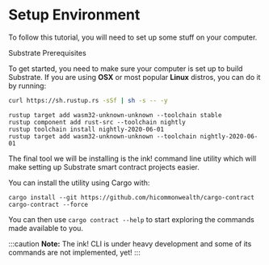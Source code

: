 # Setup Environment

To follow this tutorial, you will need to set up some stuff on your computer.

Substrate Prerequisites

To get started, you need to make sure your computer is set up to build Substrate. If you are using **OSX** or most popular **Linux** distros, you can do it by running:

```bash
curl https://sh.rustup.rs -sSf | sh -s -- -y
```

```text
rustup target add wasm32-unknown-unknown --toolchain stable
rustup component add rust-src --toolchain nightly
rustup toolchain install nightly-2020-06-01
rustup target add wasm32-unknown-unknown --toolchain nightly-2020-06-01
```

The final tool we will be installing is the ink! command line utility which will make setting up Substrate smart contract projects easier.

You can install the utility using Cargo with:

```text
cargo install --git https://github.com/hicommonwealth/cargo-contract cargo-contract --force
```

You can then use `cargo contract --help` to start exploring the commands made available to you.

:::caution
**Note:** The ink! CLI is under heavy development and some of its commands are not implemented, yet!
:::
